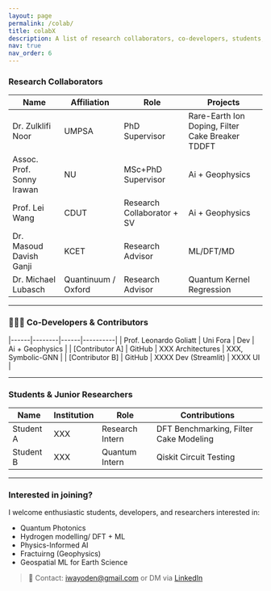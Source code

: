 ```yaml
---
layout: page
permalink: /colab/
title: colabX
description: A list of research collaborators, co-developers, students, and advisors who contribute to my work in quantum computing, AI, and computational sciences.
nav: true
nav_order: 6
---
```


### Research Collaborators

| Name | Affiliation | Role | Projects |
|------|-------------|------|----------|
| Dr. Zulklifi Noor | UMPSA | PhD Supervisor | Rare-Earth Ion Doping, Filter Cake Breaker TDDFT |
| Assoc. Prof. Sonny Irawan | NU | MSc+PhD Supervisor | Ai + Geophysics |
| Prof. Lei Wang | CDUT | Research Collaborator + SV | Ai + Geophysics |
| Dr. Masoud Davish Ganji | KCET | Research Advisor | ML/DFT/MD |
| Dr. Michael Lubasch | Quantinuum / Oxford | Research Advisor | Quantum Kernel Regression |


---

### 👨🏽‍💻 Co-Developers & Contributors

|------|--------|------|----------|
| Prof. Leonardo Goliatt | Uni Fora | Dev | Ai + Geophysics |
| [Contributor A] | GitHub | XXX Architectures | XXX, Symbolic-GNN |
| [Contributor B] | GitHub | XXXX Dev (Streamlit) | XXXX UI |

---

### Students & Junior Researchers

| Name | Institution | Role | Contributions |
|------|-------------|------|----------------|
| Student A | XXX | Research Intern | DFT Benchmarking, Filter Cake Modeling |
| Student B | XXX | Quantum Intern | Qiskit Circuit Testing |

---

### Interested in joining?

I welcome enthusiastic students, developers, and researchers interested in:
- Quantum Photonics
- Hydrogen modelling/ DFT + ML
- Physics-Informed AI
- Fractuirng (Geophysics)
- Geospatial ML for Earth Science

> 📩 Contact: iwayoden@gmail.com or DM via [LinkedIn](https://linkedin.com/in/dennis-wayo-765a38b1)
